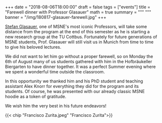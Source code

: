 +++
date = "2018-08-06T18:00:00"
draft = false
tags = ["events"]
title = "Farewell dinner with Professor Glasauer"
math = true
summary = """
"""
banner = "/img/180817-glasauer-farewell.jpg"
+++

[Stefan Glasauer](http://www.klinikum.uni-muenchen.de/Klinik-und-Poliklinik-fuer-Neurologie/de/Mitarbeiter/Administration/Dr__Stefan_Glasauer/), one of MSNE's most iconic Professors, will take some distance from the program at the end of this semester as he is starting a new research group at the TU Cottbus.
Fortunately for future generations of MSNE students, Prof. Glasauer will still visit us in Munich from time to time to give his beloved lectures.

We did not want to let him go without a proper farewell, so on Monday the 6th of August many of us students gathered with him in the Hofbräukeller Biergarten to have dinner together. It was a perfect Summer evening where we spent a wonderful time outside the classroom.

In this opportunity we thanked him and his PhD student and teaching assistant Alex Knorr for everything they did for the program and its students. Of course, he was presented with our already classic MSNE hoodie as a token of gratitude.

We wish him the very best in his future endeavors!

{{< chip "Francisco Zurita.jpeg" "Francisco Zurita">}}
